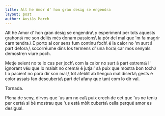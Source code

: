 ```yaml
---
title: Alt he Amor d' hon gran desig se engendra
layout: post
author: Ausiàs March
---
```


Alt he Amor d' hon gran desig se engendra\\
y esperiment per tots aquests grahons\\
me son delits mès donam passions\\
la pòr del mal que 'm fa magrir carn tendra.\\
E porto al cor sens fum continu foch\\
é la calor no 'm surt á part defora,\\
socorréume dins los termens d' una hora\\
car mos senyals demostren víure poch.

Metje seient no te lo cas per joch\\
com la calor no surt á part estrema\\
l' ignorant véu que lo malalt no crema\\
é jutjal' sá puix que mostra bon toch:\\
Lo pacient no porá dir son mal,\\
tot afeblit ab llengua mal diserta\\
gests é color assats fan descuberta\\
part del afany que tant com lo dir val.

Tornada.

Plena de seny, dirvos que 'us am no cal\\
puix crech de cet que 'us ne teniu per certa\\
si bè mostrau que 'us está mòlt cuberta\\
cella perqué amor es desigual.
